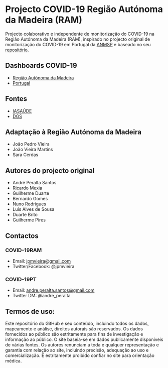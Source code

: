 # Projecto COVID-19 Região Autónoma da Madeira (RAM)
Projecto colaborativo e independente de monitorização do COVID-19 na Região Autónoma da Madeira (RAM), inspirado no projecto original de monitorização do COVID-19 em Portugal da [ANMSP](https://www.anmsp.pt/covid19) e baseado no seu [repositório](https://github.com/aperaltasantos/covid_pt).   

## Dashboards COVID-19
- [Região Autónoma da Madeira](https://jpmvieira.github.io/covid_ram/)
- [Portugal](https://aperaltasantos.github.io/covid_pt/)

## Fontes 
- [IASAÚDE](https://www.covidmadeira.pt)
- [DGS](http://covid-19.min-saude.pt)

## Adaptação à Região Autónoma da Madeira
- João Pedro Vieira
- João Vieira Martins
- Sara Cerdas

## Autores do projecto original
- André Peralta Santos
- Ricardo Mexia
- Guilherme Duarte
- Bernardo Gomes
- Nuno Rodrigues
- Luís Alves de Sousa
- Duarte Brito
- Guilherme Pires

## Contactos
### COVID-19RAM
- Email: jpmvieira@gmail.com
- Twitter/Facebook: @jpmvieira

### COVID-19PT
- Email: andre.peralta.santos@gmail.com
- Twitter DM: @andre_peralta

## Termos de uso:
Este repositório do GitHub e seu conteúdo, incluindo todos os dados, mapeamento e análise, direitos autorais são reservados. Os dados fornecidos ao público são estritamente para fins de investigação e informação ao público. O site baseia-se em dados publicamente disponíveis de várias fontes. Os autores renunciam a toda e qualquer representação e garantia com relação ao site, incluindo precisão, adequação ao uso e comercialização. É estritamente proibido confiar no site para orientação médica.
